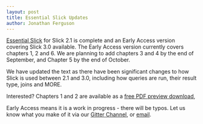 ```yaml
---
layout: post
title: Essential Slick Updates
author: Jonathan Ferguson
---
```


[Essential Slick] for Slick 2.1 is complete and an Early Access version covering Slick 3.0 available. The Early Access version currently covers chapters 1, 2 and 6.  We are planning to add  chapters 3 and 4 by the end of September, and Chapter 5 by the end of October.

<!-- break -->

We have updated the text as there have been significant changes to how Slick is used between 2.1 and 3.0, including  how queries are run, their result type, joins and MORE.

Interested? Chapters 1 and 2 are available as a [free PDF preview download](/files/essential-slick-3-preview.pdf),


Early Access means it is a work in progress - there will be typos.  Let us know what you make of it via our [Gitter Channel], or [email].


[Essential Slick]: http://underscore.io/training/courses/essential-slick/
[Gitter Channel]: https://gitter.im/underscoreio/scala
[email]: /contact/



